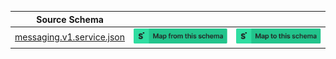 | Source Schema                                                                                                                                   |                                                                                                                                                                                                                                                                                                                                  |                                                                                                                                                                                                                                                                                                                            |
| ----------------------------------------------------------------------------------------------------------------------------------------------- | -------------------------------------------------------------------------------------------------------------------------------------------------------------------------------------------------------------------------------------------------------------------------------------------------------------------------------- | -------------------------------------------------------------------------------------------------------------------------------------------------------------------------------------------------------------------------------------------------------------------------------------------------------------------------- |
| [messaging.v1.service.json](https://raw.githubusercontent.com/Stedi/registry/main/schemas/twilio/twilio_messaging_v1/messaging.v1.service.json) | [![Map from this schema](/images/MapFromThisSchema.svg)](https://terminal.stedi.com/mappings/import?name=Mapping%20from%20Twilio's%20messaging.v1.service%20schema&referrer=registry-repo&source_json_schema=https://raw.githubusercontent.com/Stedi/registry/main/schemas/twilio/twilio_messaging_v1/messaging.v1.service.json) | [![Map to this schema](/images/MapToThisSchema.svg)](https://terminal.stedi.com/mappings/import?name=Mapping%20to%20Twilio's%20messaging.v1.service%20schema&referrer=registry-repo&target_json_schema=https://raw.githubusercontent.com/Stedi/registry/main/schemas/twilio/twilio_messaging_v1/messaging.v1.service.json) |
